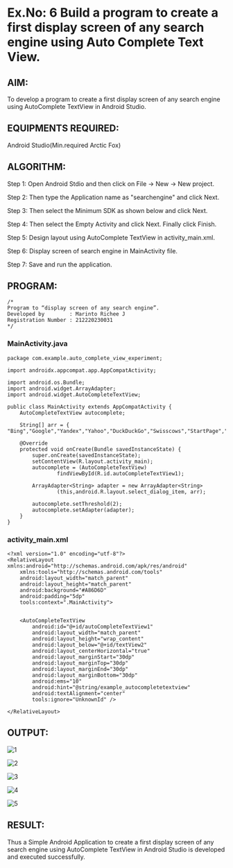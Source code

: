 # Ex.No: 6 Build a program to create a first display screen of any search engine using Auto Complete Text View.

## AIM:

To develop a program to create a first display screen of any search engine using AutoComplete TextView in Android Studio.

## EQUIPMENTS REQUIRED:

Android Studio(Min.required Arctic Fox)

## ALGORITHM:

Step 1: Open Android Stdio and then click on File -> New -> New project.

Step 2: Then type the Application name as "searchengine" and click Next. 

Step 3: Then select the Minimum SDK as shown below and click Next.

Step 4: Then select the Empty Activity and click Next. Finally click Finish.

Step 5: Design layout using AutoComplete TextView in activity_main.xml.

Step 6: Display screen of search engine in MainActivity file.

Step 7: Save and run the application.

## PROGRAM:
```
/*
Program to “display screen of any search engine”.
Developed by        : Marinto Richee J
Registration Number : 212220230031
*/
```
### MainActivity.java
```
package com.example.auto_complete_view_experiment;

import androidx.appcompat.app.AppCompatActivity;

import android.os.Bundle;
import android.widget.ArrayAdapter;
import android.widget.AutoCompleteTextView;

public class MainActivity extends AppCompatActivity {
    AutoCompleteTextView autocomplete;

    String[] arr = { "Bing","Google","Yandex","Yahoo","DuckDuckGo","Swisscows","StartPage","Gibiru"};

    @Override
    protected void onCreate(Bundle savedInstanceState) {
        super.onCreate(savedInstanceState);
        setContentView(R.layout.activity_main);
        autocomplete = (AutoCompleteTextView)
                findViewById(R.id.autoCompleteTextView1);

        ArrayAdapter<String> adapter = new ArrayAdapter<String>
                (this,android.R.layout.select_dialog_item, arr);

        autocomplete.setThreshold(2);
        autocomplete.setAdapter(adapter);
    }
}
```
### activity_main.xml
```
<?xml version="1.0" encoding="utf-8"?>
<RelativeLayout xmlns:android="http://schemas.android.com/apk/res/android"
    xmlns:tools="http://schemas.android.com/tools"
    android:layout_width="match_parent"
    android:layout_height="match_parent"
    android:background="#A86D6D"
    android:padding="5dp"
    tools:context=".MainActivity">


    <AutoCompleteTextView
        android:id="@+id/autoCompleteTextView1"
        android:layout_width="match_parent"
        android:layout_height="wrap_content"
        android:layout_below="@+id/textView2"
        android:layout_centerHorizontal="true"
        android:layout_marginStart="30dp"
        android:layout_marginTop="30dp"
        android:layout_marginEnd="30dp"
        android:layout_marginBottom="30dp"
        android:ems="10"
        android:hint="@string/example_autocompletetextview"
        android:textAlignment="center"
        tools:ignore="UnknownId" />

</RelativeLayout>
```

## OUTPUT:

![1](https://user-images.githubusercontent.com/65499285/169662709-a51e1efa-e4ae-4112-8167-c441f7ea2ea5.png)

![2](https://user-images.githubusercontent.com/65499285/169662712-0e935f8b-2791-4f65-a71f-ed1cbbae9753.png)

![3](https://user-images.githubusercontent.com/65499285/169662713-cb6c8fec-2d9f-4c5a-8c2d-3f521b2ade29.png)

![4](https://user-images.githubusercontent.com/65499285/169662715-e1fcd6ed-3cf5-45e1-9ae4-3634a0d08275.png)

![5](https://user-images.githubusercontent.com/65499285/169662716-c67c5a54-f47b-41e8-8965-a3c651427d55.png)

## RESULT:
Thus a Simple Android Application to create a first display screen of any search engine using AutoComplete TextView in Android Studio is developed and executed successfully.
